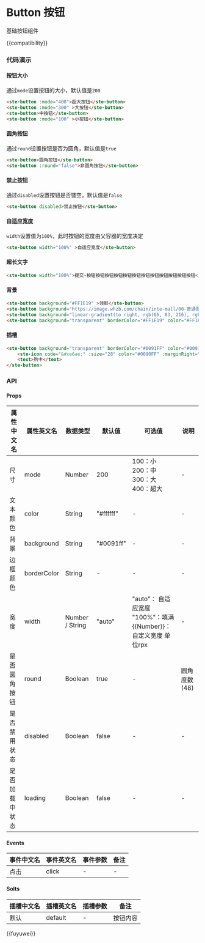 # Button 按钮
基础按钮组件

{{compatibility}}


### 代码演示
#### 按钮大小
通过`mode`设置按钮的大小，默认值是`200`
```html
<ste-button :mode="400">超大按钮</ste-button>
<ste-button :mode="300" >大按钮</ste-button>
<ste-button>中按钮</ste-button>
<ste-button :mode="100" >小按钮</ste-button>
```

#### 圆角按钮
通过`round`设置按钮是否为圆角，默认值是`true`
```html
<ste-button>圆角按钮</ste-button>
<ste-button :round="false">非圆角按钮</ste-button>
```

#### 禁止按钮
通过`disabled`设置按钮是否镂空，默认值是`false`
```html
<ste-button disabled>禁止按钮</ste-button>
```

#### 自适应宽度
`width`设置值为`100%`，此时按钮的宽度由父容器的宽度决定
```html
<ste-button width="100%" >自适应宽度</ste-button>
```

#### 超长文字
```html
<ste-button width="100%">提交-按钮按钮按钮按钮按钮按钮按钮按钮按钮按钮按钮按钮</ste-button>
```

#### 背景
```html
<ste-button background="#FF1E19" >领取</ste-button>
<ste-button background="https://image.whzb.com/chain/inte-mall/00-普通图片/00-开发版/1平台/我的/入会奖励入口.png" color="#000000">背景图</ste-button>
<ste-button background="linear-gradient(to right, rgb(66, 83, 216), rgb(213, 51, 186))">渐变色</ste-button>
<ste-button background="transparent" borderColor="#FF1E19" color="#FF1E19">领取</ste-button>
```

#### 插槽
```html
<ste-button background="transparent" borderColor="#0091FF" color="#0091FF">
	<ste-icon code="&#xe6ae;" :size="28" color="#0090FF" :marginRight="8"></ste-icon>
	<text>购卡</text>
</ste-button>
```

### API
#### Props
| 属性中文名		| 属性英文名		| 数据类型			| 默认值		| 可选值																| 说明			|
| ---			| ---			| ---				| ---		| ---																| ---			|
| 尺寸			| mode			| Number			| 200		| 100：小<br/>200：中<br/>300：大<br/>400：超大									| -				|
| 文本颜色		| color			| String			| "#ffffff"	| -																	| -				|
| 背景			| background	| String			| "#0091ff"	| -																	| -				|
| 边框颜色		| borderColor	| String			| -			| -																	| -				|
| 宽度			| width			| Number / String	| "auto"	| "auto"： 自适应宽度<br/>"100%"：填满<br/>{{Number}}：自定义宽度 单位rpx	| -				|
| 是否圆角按钮	| round			| Boolean			| true		| -																	| 圆角度数(48)	|
| 是否禁用状态	| disabled		| Boolean			| false		| -																	| -				|
| 是否加载中状态	| loading		| Boolean			| false		| -																	| -				|

#### Events
| 事件中文名| 事件英文名| 事件参数	| 备注	|
| ---		| ---		| ---		| ---	|
| 点击		| click		| -			| -		|

#### Solts
| 插槽中文名| 插槽英文名	| 插槽参数	| 备注		|
| ---		| ---		| ---		| ---		|
| 默认		| default	|-			| 按钮内容	|


{{fuyuwei}}